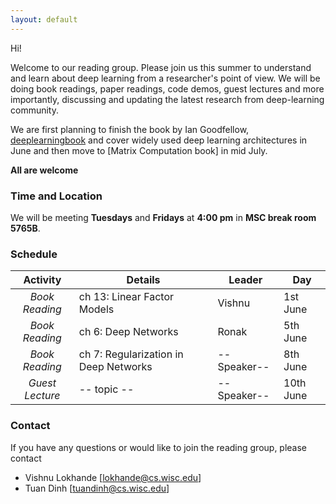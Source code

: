 ```yaml
---
layout: default
---
```


Hi! 

Welcome to our reading group. Please join us this summer to understand and learn about deep learning from a researcher's point of view. We will be doing book readings, paper readings, code demos, guest lectures and more importantly, discussing and updating the latest research from deep-learning community. 

We are first planning to finish the book by Ian Goodfellow, [deeplearningbook](http://www.deeplearningbook.org/) and cover widely used deep learning architectures in June and then move to [Matrix Computation book] in mid July.

**All are welcome**

### Time and Location

We will be meeting **Tuesdays** and **Fridays** at **4:00 pm** in **MSC break room 5765B**.
 

### Schedule

|  **Activity**   | **Details**                           | **Leader**  | **Day**   |
|:---------------:|---------------------------------------|-------------|-----------|
| _Book Reading_  | ch 13: Linear Factor Models           | Vishnu      | 1st June  |
| _Book Reading_  | ch 6: Deep Networks                   | Ronak       | 5th June  |
| _Book Reading_  | ch 7: Regularization in Deep Networks | --Speaker-- | 8th June  |
|_Guest Lecture_  |  -- topic --                          | --Speaker-- | 10th June |


### Contact

If you have any questions or would like to join the reading group, please contact
- Vishnu Lokhande [lokhande@cs.wisc.edu]
- Tuan Dinh [tuandinh@cs.wisc.edu]


<!---
Text can be **bold**, _italic_, or ~~strikethrough~~.

[Link to another page](./another-page.html).

There should be whitespace between paragraphs.

There should be whitespace between paragraphs. We recommend including a README, or a file with information about your project.

# Header 1

This is a normal paragraph following a header. GitHub is a code hosting platform for version control and collaboration. It lets you and others work together on projects from anywhere.

## Header 2

> This is a blockquote following a header.
>
> When something is important enough, you do it even if the odds are not in your favor.

### Header 3

```js
// Javascript code with syntax highlighting.
var fun = function lang(l) {
  dateformat.i18n = require('./lang/' + l)
  return true;
}
```

```ruby
# Ruby code with syntax highlighting
GitHubPages::Dependencies.gems.each do |gem, version|
  s.add_dependency(gem, "= #{version}")
end
```

#### Header 4

*   This is an unordered list following a header.
*   This is an unordered list following a header.
*   This is an unordered list following a header.

##### Header 5

1.  This is an ordered list following a header.
2.  This is an ordered list following a header.
3.  This is an ordered list following a header.

###### Header 6

| head1        | head two          | three |
|:-------------|:------------------|:------|
| ok           | good swedish fish | nice  |
| out of stock | good and plenty   | nice  |
| ok           | good `oreos`      | hmm   |
| ok           | good `zoute` drop | yumm  |

### There's a horizontal rule below this.

* * *

### Here is an unordered list:

*   Item foo
*   Item bar
*   Item baz
*   Item zip

### And an ordered list:

1.  Item one
1.  Item two
1.  Item three
1.  Item four

### And a nested list:

- level 1 item
  - level 2 item
  - level 2 item
    - level 3 item
    - level 3 item
- level 1 item
  - level 2 item
  - level 2 item
  - level 2 item
- level 1 item
  - level 2 item
  - level 2 item
- level 1 item

### Small image

![Octocat](https://assets-cdn.github.com/images/icons/emoji/octocat.png)

### Large image

![Branching](https://guides.github.com/activities/hello-world/branching.png)


### Definition lists can be used with HTML syntax.

<dl>
<dt>Name</dt>
<dd>Godzilla</dd>
<dt>Born</dt>
<dd>1952</dd>
<dt>Birthplace</dt>
<dd>Japan</dd>
<dt>Color</dt>
<dd>Green</dd>
</dl>

```
Long, single-line code blocks should not wrap. They should horizontally scroll if they are too long. This line should be long enough to demonstrate this.
```

```
The final element.
``` --->
